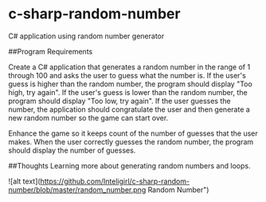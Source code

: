 # c-sharp-random-number
C# application using random number generator

##Program Requirements

Create a C# application that generates a random number in the range of 1 through 100 and asks the user to guess what the number is.  If the user's guess is higher than the random number, the program should display "Too high, try again".  If the user's guess is lower than the random number, the program should display "Too low, try again".  If the user guesses the number, the application should congratulate the user and then generate a new random number so the game can start over.

Enhance the game so it keeps count of the number of guesses that the user makes.  When the user correctly guesses the random number, the program should display the number of guesses.

##Thoughts
Learning more about generating random numbers and loops. 

![alt text](https://github.com/Inteligirl/c-sharp-random-number/blob/master/random_number.png Random Number")
